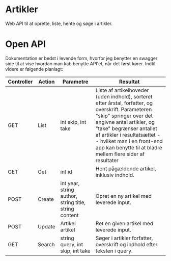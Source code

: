 # Artikler
Web API til at oprette, liste, hente og søge i artikler.

# Open API
Dokumentation er bedst i levende form, hvorfor jeg benytter en swagger side til at vise hvordan man kab benytte API'et, når det først kører. Indtil videre er følgende planlagt:

|Controller|Action|Parametre|Resultat|
|----------|------|---------|------|
|GET|List|int skip, int take|Liste af artikelhoveder (uden indhold), sorteret efter årstal, forfatter, og overskrift. Parameteren "skip" springer over det angivne antal artikler, og "take" begrænser antallet af artikler i resultatsættet -- hvilket man i en front-end app kan benytte til at bladre mellem flere sider af resultater|
|GET|Get|int id|Hent pågældende artikel, inklusiv indhold.|
|POST|Create|int year, string author, string title, string content|Opret en ny artikel med leverede input.|
|POST|Update|Artikel artikel|Ret en given artikel med leverede input.|
|GET|Search|string query, int skip, int take|Søger i artikler forfatter, overskrift og indhold efter teksten i query.|

